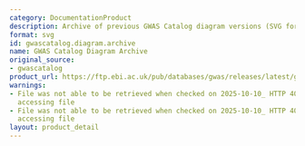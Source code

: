 ```yaml
---
category: DocumentationProduct
description: Archive of previous GWAS Catalog diagram versions (SVG format)
format: svg
id: gwascatalog.diagram.archive
name: GWAS Catalog Diagram Archive
original_source:
- gwascatalog
product_url: https://ftp.ebi.ac.uk/pub/databases/gwas/releases/latest/gwas-catalog-diagram-archive.zip
warnings:
- File was not able to be retrieved when checked on 2025-10-10_ HTTP 404 error when
  accessing file
- File was not able to be retrieved when checked on 2025-10-10_ HTTP 404 error when
  accessing file
layout: product_detail
---
```

